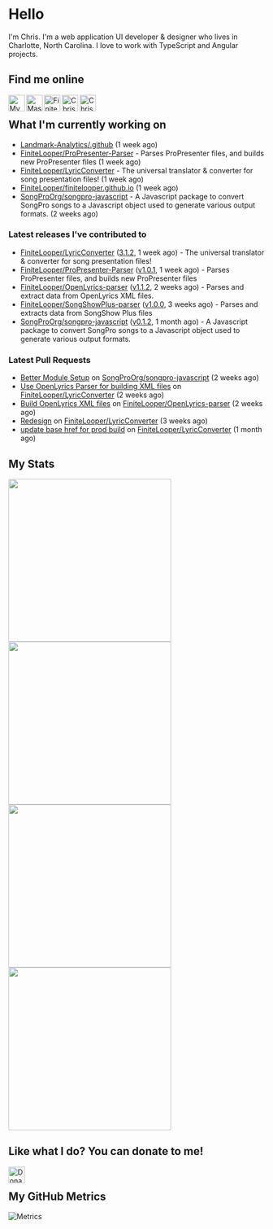 # Hello
I'm Chris. I'm a web application UI developer & designer who lives in Charlotte, North Carolina. I love to work with TypeScript and Angular projects.


## Find me online
[<img align="left" width="32px" src="https://img.icons8.com/fluency/32/domain.png"               alt="My Portfolio Website" />](http://chrisbarr.me)
[<img align="left" width="32px" src="https://img.icons8.com/?size=2x&id=uf5LbKlNfuhx&format=png" alt="Mastodon" />](https://hachyderm.io/@FiniteLooper)
[<img align="left" width="32px" src="https://img.icons8.com/fluency/32/github.png"               alt="FiniteLooper | GitHub" />](http://github.com/FiniteLooper)
[<img align="left" width="32px" src="https://img.icons8.com/fluency/32/linkedin.svg"             alt="Chris Barr | LinkedIn" />](https://linkedin.com/in/chrismbarr)
[<img align="left" width="32px" src="https://img.icons8.com/fluency/32/stackoverflow.svg"        alt="Chris Barr | Stack Overflow" />](https://stackoverflow.com/users/79677/finitelooper)

<br/>

## What I'm currently working on

- [Landmark-Analytics/.github](https://github.com/Landmark-Analytics/.github) (1 week ago)
- [FiniteLooper/ProPresenter-Parser](https://github.com/FiniteLooper/ProPresenter-Parser) - Parses ProPresenter files, and builds new ProPresenter files (1 week ago)
- [FiniteLooper/LyricConverter](https://github.com/FiniteLooper/LyricConverter) - The universal translator & converter for song presentation files! (1 week ago)
- [FiniteLooper/finitelooper.github.io](https://github.com/FiniteLooper/finitelooper.github.io) (1 week ago)
- [SongProOrg/songpro-javascript](https://github.com/SongProOrg/songpro-javascript) - A Javascript package to convert SongPro songs to a Javascript object used to generate various output formats. (2 weeks ago)

### Latest releases I've contributed to

- [FiniteLooper/LyricConverter](https://github.com/FiniteLooper/LyricConverter) ([3.1.2](https://github.com/FiniteLooper/LyricConverter/releases/tag/3.1.2), 1 week ago) - The universal translator & converter for song presentation files!
- [FiniteLooper/ProPresenter-Parser](https://github.com/FiniteLooper/ProPresenter-Parser) ([v1.0.1](https://github.com/FiniteLooper/ProPresenter-Parser/releases/tag/v1.0.1), 1 week ago) - Parses ProPresenter files, and builds new ProPresenter files
- [FiniteLooper/OpenLyrics-parser](https://github.com/FiniteLooper/OpenLyrics-parser) ([v1.1.2](https://github.com/FiniteLooper/OpenLyrics-parser/releases/tag/v1.1.2), 2 weeks ago) - Parses and extract data from OpenLyrics XML files.
- [FiniteLooper/SongShowPlus-parser](https://github.com/FiniteLooper/SongShowPlus-parser) ([v1.0.0](https://github.com/FiniteLooper/SongShowPlus-parser/releases/tag/v1.0.0), 3 weeks ago) - Parses and extracts data from SongShow Plus files
- [SongProOrg/songpro-javascript](https://github.com/SongProOrg/songpro-javascript) ([v0.1.2](https://github.com/SongProOrg/songpro-javascript/releases/tag/v0.1.2), 1 month ago) - A Javascript package to convert SongPro songs to a Javascript object used to generate various output formats.

### Latest Pull Requests

- [Better Module Setup](https://github.com/SongProOrg/songpro-javascript/pull/36) on [SongProOrg/songpro-javascript](https://github.com/SongProOrg/songpro-javascript) (2 weeks ago)
- [Use OpenLyrics Parser for building XML files](https://github.com/FiniteLooper/LyricConverter/pull/13) on [FiniteLooper/LyricConverter](https://github.com/FiniteLooper/LyricConverter) (2 weeks ago)
- [Build OpenLyrics XML files](https://github.com/FiniteLooper/OpenLyrics-parser/pull/1) on [FiniteLooper/OpenLyrics-parser](https://github.com/FiniteLooper/OpenLyrics-parser) (2 weeks ago)
- [Redesign](https://github.com/FiniteLooper/LyricConverter/pull/11) on [FiniteLooper/LyricConverter](https://github.com/FiniteLooper/LyricConverter) (3 weeks ago)
- [update base href for prod build](https://github.com/FiniteLooper/LyricConverter/pull/9) on [FiniteLooper/LyricConverter](https://github.com/FiniteLooper/LyricConverter) (1 month ago)


## My Stats
<img
  src="https://github-profile-summary-cards.vercel.app/api/cards/stats?username=FiniteLooper&theme=github_dark"
  style="display: inline; width: 320px;"
/>
<img
  src="https://github-profile-summary-cards.vercel.app/api/cards/productive-time?username=FiniteLooper&theme=github_dark&utcOffset=-5"
  style="display: inline; width: 320px;"
/>
<br />
<img
  src="https://github-profile-summary-cards.vercel.app/api/cards/repos-per-language?username=FiniteLooper&theme=github_dark"
  style="display: inline; width: 320px;"
/>
<img
  src="https://github-profile-summary-cards.vercel.app/api/cards/most-commit-language?username=FiniteLooper&theme=github_dark"
  style="display: inline; width: 320px;"
/>
<br/>


## Like what I do?  You can donate to me!
[<img align="left" height="32px" src="https://www.paypalobjects.com/paypal-ui/logos/svg/paypal-color.svg"  alt="Donate to FiniteLooper via Paypal" />](https://paypal.me/chrisbarr)
<br/>

## My GitHub Metrics
<!-- https://metrics.lecoq.io -->
![Metrics](https://metrics.lecoq.io/FiniteLooper?template=classic&languages=1&lines=1&stars=1&habits=1&stackoverflow=1&repositories=1&activity=1&base=header%2C%20activity%2C%20community%2C%20repositories%2C%20metadata&base.indepth=false&base.hireable=false&base.skip=false&repositories.batch=100&repositories.forks=false&repositories.affiliations=owner&languages=false&languages.limit=8&languages.threshold=0%25&languages.other=false&languages.colors=github&languages.sections=most-used&languages.indepth=false&languages.analysis.timeout=15&languages.analysis.timeout.repositories=7.5&languages.categories=markup%2C%20programming&languages.recent.categories=markup%2C%20programming&languages.recent.load=300&languages.recent.days=14&lines=false&lines.sections=base&lines.repositories.limit=4&lines.history.limit=1&stars=false&stars.limit=4&habits=false&habits.from=200&habits.days=14&habits.facts=true&habits.charts=false&habits.charts.type=classic&habits.trim=false&habits.languages.limit=8&habits.languages.threshold=0%25&repositories=false&repositories.featured=LyricConverter&repositories.pinned=0&repositories.starred=0&repositories.random=0&repositories.order=featured%2C%20pinned%2C%20starred%2C%20random&activity=false&activity.limit=5&activity.load=300&activity.days=14&activity.visibility=all&activity.timestamps=false&activity.filter=all&stackoverflow=false&stackoverflow.user=79677&stackoverflow.sections=answers-top%2C%20questions-recent&stackoverflow.limit=2&stackoverflow.lines=4&stackoverflow.lines.snippet=2&config.timezone=America%2FNew_York)
